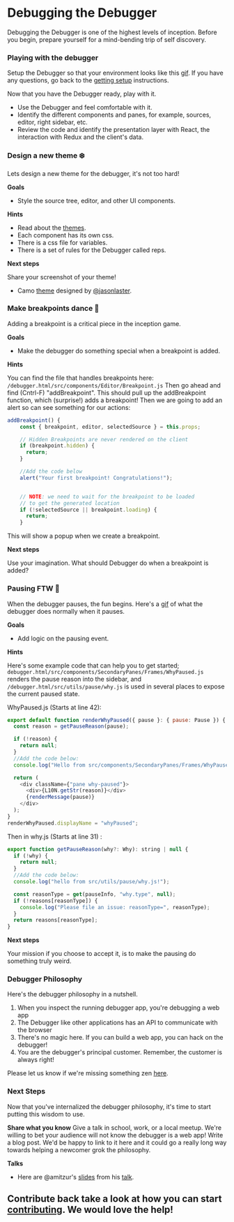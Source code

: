 # Debugging the Debugger

Debugging the Debugger is one of the highest levels of inception. Before you begin, prepare yourself for a mind-bending trip of self discovery.

### Playing with the debugger

Setup the Debugger so that your environment looks like this [gif][debugger-intro-gif]. If you have any questions, go back to the [getting setup][getting-setup] instructions.

Now that you have the Debugger ready, play with it.

- Use the Debugger and feel comfortable with it.
- Identify the different components and panes, for example, sources, editor, right sidebar, etc.
- Review the code and identify the presentation layer with React, the interaction with Redux and the client's data.

### Design a new theme :snowflake:

Lets design a new theme for the debugger, it's not too hard!

**Goals**

- Style the source tree, editor, and other UI components.

**Hints**

- Read about the [themes](local-development.md#themes).
- Each component has its own css.
- There is a css file for variables.
- There is a set of rules for the Debugger called reps.

**Next steps**

Share your screenshot of your theme!

* Camo [theme][camo-theme] designed by [@jasonlaster](https://github.com/jasonlaster).


### Make breakpoints dance :dancers:

Adding a breakpoint is a critical piece in the inception game.

**Goals**
- Make the debugger do something special when a breakpoint is added.

**Hints**

You can find the file that handles breakpoints here: `/debugger.html/src/components/Editor/Breakpoint.js`
Then go ahead and find (Cntrl-F) "addBreakpoint". This should pull up the addBreakpoint function, which (surprise!) adds a breakpoint!
Then we are going to add an alert so can see something for our actions:

```javascript
addBreakpoint() {
    const { breakpoint, editor, selectedSource } = this.props;

    // Hidden Breakpoints are never rendered on the client
    if (breakpoint.hidden) {
      return;
    }

	//Add the code below
	alert("Your first breakpoint! Congratulations!");


    // NOTE: we need to wait for the breakpoint to be loaded
    // to get the generated location
    if (!selectedSource || breakpoint.loading) {
      return;
    }
```

This will show a popup when we create a breakpoint.

**Next steps**

Use your imagination. What should Debugger do when a breakpoint is added?


### Pausing FTW :red_circle:

When the debugger pauses, the fun begins. Here's a [gif](http://g.recordit.co/qutDioRQvy.gif) of what the debugger does normally when it pauses.

**Goals**
- Add logic on the pausing event.

**Hints**

Here's some example code that can help you to get started; `debugger.html/src/components/SecondaryPanes/Frames/WhyPaused.js` renders the pause reason into the sidebar, and `/debugger.html/src/utils/pause/why.js` is used in several places to expose the current paused state.

WhyPaused.js (Starts at line 42):

```javascript
export default function renderWhyPaused({ pause }: { pause: Pause }) {
  const reason = getPauseReason(pause);

  if (!reason) {
    return null;
  }
  //Add the code below:
  console.log("Hello from src/components/SecondaryPanes/Frames/WhyPaused.js!");

  return (
    <div className={"pane why-paused"}>
      <div>{L10N.getStr(reason)}</div>
      {renderMessage(pause)}
    </div>
  );
}
renderWhyPaused.displayName = "whyPaused";
```

Then in why.js (Starts at line 31) :

```javascript
export function getPauseReason(why?: Why): string | null {
  if (!why) {
    return null;
  }
  //Add the code below:
  console.log("hello from src/utils/pause/why.js!");

  const reasonType = get(pauseInfo, "why.type", null);
  if (!reasons[reasonType]) {
    console.log("Please file an issue: reasonType=", reasonType);
  }
  return reasons[reasonType];
}
```

**Next steps**

Your mission if you choose to accept it, is to make the pausing do something truly weird.


### Debugger Philosophy

Here's the debugger philosophy in a nutshell.

1.  When you inspect the running debugger app, you're debugging a web app
2.  The Debugger like other applications has an API to communicate with the browser
3.  There's no magic here. If you can build a web app, you can hack on the debugger!
4.  You are the debugger's principal customer. Remember, the customer is always right!

Please let us know if we're missing something zen [here][getting-started-issue].

### Next Steps

Now that you've internalized the debugger philosophy, it's time to start putting this wisdom to use.

**Share what you know** Give a talk in school, work, or a local meetup. We're willing to bet your audience will not know the debugger is a web app! Write a blog post. We'd be happy to link to it here and it could go a really long way towards helping a newcomer grok the philosophy.

**Talks**

* Here are @amitzur's [slides][amit-slides] from his [talk][amit-tweet].

## **Contribute back** take a look at how you can start [contributing][contributing]. We would love the help!

[contributing]: https://github.com/devtools-html/debugger.html/blob/master/.github/CONTRIBUTING.md
[getting-setup]: ./getting-setup.md
[getting-started-issue]: https://github.com/devtools-html/debugger.html/issues/1247
[debugger-intro-gif]: http://g.recordit.co/WjHZaXKifZ.gif
[amit-slides]: https://docs.google.com/presentation/d/1jdnvL-BwwxEuFbb9tiRxcT6UT-Ua0jGhy9FKBT4b43E/edit
[amit-tweet]: https://twitter.com/amitzur/status/790153843946426369
[camo-theme]: https://cloud.githubusercontent.com/assets/254562/20683683/ec030354-b57a-11e6-98bc-c8da75721e78.png
